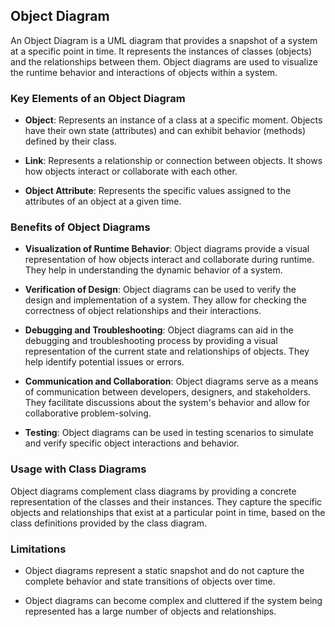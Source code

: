 ## Object Diagram

An Object Diagram is a UML diagram that provides a snapshot of a system at a specific point in time. It represents the instances of classes (objects) and the relationships between them. Object diagrams are used to visualize the runtime behavior and interactions of objects within a system.

### Key Elements of an Object Diagram

- **Object**: Represents an instance of a class at a specific moment. Objects have their own state (attributes) and can exhibit behavior (methods) defined by their class.

- **Link**: Represents a relationship or connection between objects. It shows how objects interact or collaborate with each other.

- **Object Attribute**: Represents the specific values assigned to the attributes of an object at a given time.

### Benefits of Object Diagrams

- **Visualization of Runtime Behavior**: Object diagrams provide a visual representation of how objects interact and collaborate during runtime. They help in understanding the dynamic behavior of a system.

- **Verification of Design**: Object diagrams can be used to verify the design and implementation of a system. They allow for checking the correctness of object relationships and their interactions.

- **Debugging and Troubleshooting**: Object diagrams can aid in the debugging and troubleshooting process by providing a visual representation of the current state and relationships of objects. They help identify potential issues or errors.

- **Communication and Collaboration**: Object diagrams serve as a means of communication between developers, designers, and stakeholders. They facilitate discussions about the system's behavior and allow for collaborative problem-solving.

- **Testing**: Object diagrams can be used in testing scenarios to simulate and verify specific object interactions and behavior.

### Usage with Class Diagrams

Object diagrams complement class diagrams by providing a concrete representation of the classes and their instances. They capture the specific objects and relationships that exist at a particular point in time, based on the class definitions provided by the class diagram.

### Limitations

- Object diagrams represent a static snapshot and do not capture the complete behavior and state transitions of objects over time.

- Object diagrams can become complex and cluttered if the system being represented has a large number of objects and relationships.
